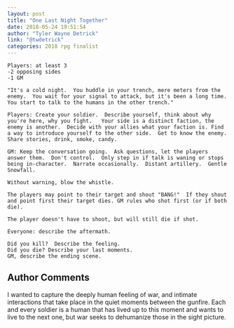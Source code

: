 ```yaml
---
layout: post
title: "One Last Night Together"
date: 2018-05-24 19:51:54
author: "Tyler Wayne Detrick"
link: "@twdetrick"
categories: 2018 rpg finalist
---
```

```
Players: at least 3
-2 opposing sides
-1 GM

"It's a cold night.  You huddle in your trench, mere meters from the enemy.  You wait for your signal to attack, but it's been a long time.  You start to talk to the humans in the other trench."

Players: Create your soldier.  Describe yourself, think about why you're here, why you fight.   Your side is a distinct faction, the enemy is another.  Decide with your allies what your faction is. Find a way to introduce yourself to the other side.  Get to know the enemy.  Share stories, drink, smoke, candy.  

GM: Keep the conversation going.  Ask questions, let the players answer them.  Don't control.  Only step in if talk is waning or stops being in-character.  Narrate occasionally.  Distant artillery.  Gentle Snowfall. 

Without warning, blow the whistle.

The players may point to their target and shout "BANG!"  If they shout and point first their target dies. GM rules who shot first (or if both die).

The player doesn't have to shoot, but will still die if shot.

Everyone: describe the aftermath.

Did you kill?  Describe the feeling.
Did you die? Describe your last moments.
GM, describe the ending scene.
```
## Author Comments 

I wanted to capture the deeply human feeling of war, and intimate interactions that take place in the quiet moments between the gunfire.  Each and every soldier is a human that has lived up to this moment and wants to live to the next one, but war seeks to dehumanize those in the sight picture.
